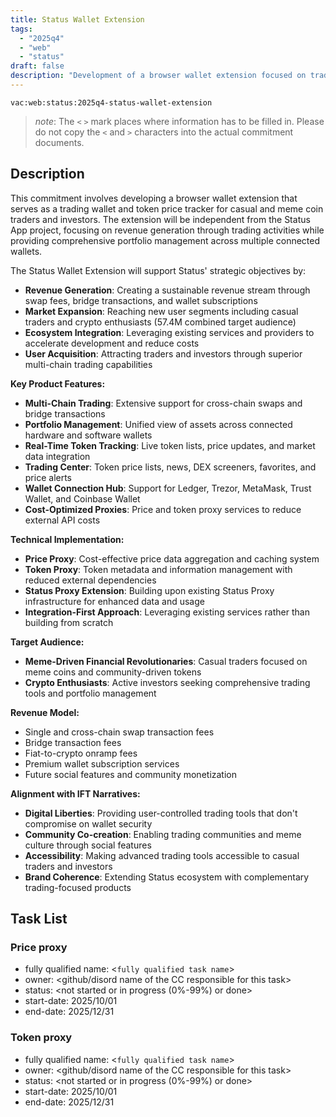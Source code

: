 ```yaml
---
title: Status Wallet Extension
tags:
  - "2025q4"
  - "web"
  - "status"
draft: false
description: "Development of a browser wallet extension focused on trading and investor utility, featuring multi-chain swaps, portfolio management, and real-time token tracking with cost-optimized proxy services."
---
```


`vac:web:status:2025q4-status-wallet-extension`

> *note*: The `<` `>` mark places where information has to be filled in. Please do not copy the `<` and `>` characters into the actual commitment documents.
## Description

This commitment involves developing a browser wallet extension that serves as a trading wallet and token price tracker for casual and meme coin traders and investors. The extension will be independent from the Status App project, focusing on revenue generation through trading activities while providing comprehensive portfolio management across multiple connected wallets.

The Status Wallet Extension will support Status' strategic objectives by:
- **Revenue Generation**: Creating a sustainable revenue stream through swap fees, bridge transactions, and wallet subscriptions
- **Market Expansion**: Reaching new user segments including casual traders and crypto enthusiasts (57.4M combined target audience)
- **Ecosystem Integration**: Leveraging existing services and providers to accelerate development and reduce costs
- **User Acquisition**: Attracting traders and investors through superior multi-chain trading capabilities

**Key Product Features:**
- **Multi-Chain Trading**: Extensive support for cross-chain swaps and bridge transactions
- **Portfolio Management**: Unified view of assets across connected hardware and software wallets
- **Real-Time Token Tracking**: Live token lists, price updates, and market data integration
- **Trading Center**: Token price lists, news, DEX screeners, favorites, and price alerts
- **Wallet Connection Hub**: Support for Ledger, Trezor, MetaMask, Trust Wallet, and Coinbase Wallet
- **Cost-Optimized Proxies**: Price and token proxy services to reduce external API costs

**Technical Implementation:**
- **Price Proxy**: Cost-effective price data aggregation and caching system
- **Token Proxy**: Token metadata and information management with reduced external dependencies
- **Status Proxy Extension**: Building upon existing Status Proxy infrastructure for enhanced data and usage
- **Integration-First Approach**: Leveraging existing services rather than building from scratch

**Target Audience:**
- **Meme-Driven Financial Revolutionaries**: Casual traders focused on meme coins and community-driven tokens
- **Crypto Enthusiasts**: Active investors seeking comprehensive trading tools and portfolio management

**Revenue Model:**
- Single and cross-chain swap transaction fees
- Bridge transaction fees
- Fiat-to-crypto onramp fees
- Premium wallet subscription services
- Future social features and community monetization

**Alignment with IFT Narratives:**
- **Digital Liberties**: Providing user-controlled trading tools that don't compromise on wallet security
- **Community Co-creation**: Enabling trading communities and meme culture through social features
- **Accessibility**: Making advanced trading tools accessible to casual traders and investors
- **Brand Coherence**: Extending Status ecosystem with complementary trading-focused products


## Task List

### Price proxy

* fully qualified name: <`fully qualified task name`>
* owner: <github/disord name of the CC responsible for this task>
* status: <not started or in progress (0%-99%) or done>
* start-date: 2025/10/01
* end-date: 2025/12/31


### Token proxy

* fully qualified name: <`fully qualified task name`>
* owner: <github/disord name of the CC responsible for this task>
* status: <not started or in progress (0%-99%) or done>
* start-date: 2025/10/01
* end-date: 2025/12/31

